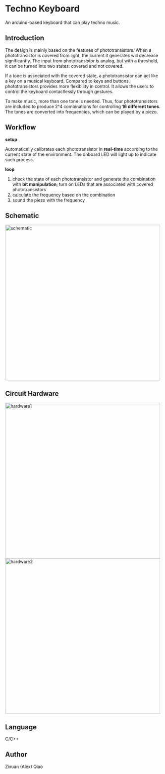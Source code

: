 # Techno Keyboard
An arduino-based keyboard that can play techno music. 

## Introduction
The design is mainly based on the features of phototransistors. When a phototransistor is covered from light, the current it generates will decrease significantly. The input from phototransistor is analog, but with a threshold, it can be turned into two states: covered and not covered. 

If a tone is associated with the covered state, a phototransistor can act like a key on a musical keyboard. Compared to keys and buttons, phototransistors provides more flexibility in control. It allows the users to control the keyboard contactlessly through gestures. 

To make music, more than one tone is needed. Thus, four phototransistors are included to produce 2^4 combinations for controlling **16 different tones**. The tones are converted into frequencies, which can be played by a piezo. 

## Workflow
**setup**

Automatically calibrates each phototransistor in **real-time** according to the current state of the environment. The onboard LED will light up to indicate such process. 

**loop**

1. check the state of each phototransistor and generate the combination with **bit manipulation**; turn on LEDs that are associated with covered phototransistors
2. calculate the frequency based on the combination
3. sound the piezo with the frequency
   
## Schematic
<img width="500" alt="schematic" src="https://github.com/Zixuan-Qiao/Techno_Keyboard/assets/102449059/4f8c8cfe-6bf3-434e-8421-f424c1b7966c">

## Circuit Hardware
<img height="500" align="top" alt="hardware1" src="https://github.com/Zixuan-Qiao/Techno_Keyboard/assets/102449059/9ef64fa9-4c57-404e-ad1f-19b4c71827f5">

<img height="500" align="top" alt="hardware2" src="https://github.com/Zixuan-Qiao/Techno_Keyboard/assets/102449059/f4ee60e7-9780-4aaa-945d-2aae9c95b4e8">

## Language
C/C++

## Author
Zixuan (Alex) Qiao
